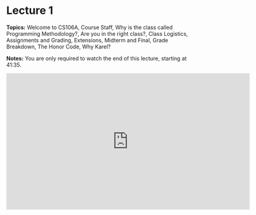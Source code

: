 # Lecture 1

**Topics:** Welcome to CS106A, Course Staff, Why is the class called Programming Methodology?, Are you in the right class?, Class Logistics, Assignments and Grading, Extensions, Midterm and Final, Grade Breakdown, The Honor Code, Why Karel?

**Notes:** You are only required to watch the end of this lecture, starting at 41:35.

<iframe width="640" height="360" src="http://www.youtube.com/embed/KkMDCCdjyW8?feature=player_detailpage&start=2495" frameborder="0" allowfullscreen></iframe>
